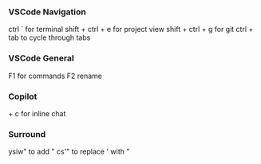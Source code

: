### VSCode Navigation
ctrl ` for terminal
shift + ctrl + e for project view
shift + ctrl + g for git
ctrl + tab to cycle through tabs

### VSCode General
F1 for commands
F2 rename

### Copilot
<leader> + c for inline chat

### Surround
ysiw" to add "
cs'" to replace ' with "
